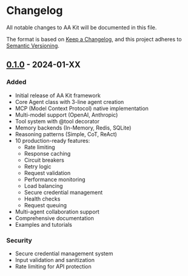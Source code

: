 # Changelog

All notable changes to AA Kit will be documented in this file.

The format is based on [Keep a Changelog](https://keepachangelog.com/en/1.0.0/),
and this project adheres to [Semantic Versioning](https://semver.org/spec/v2.0.0.html).

## [0.1.0] - 2024-01-XX

### Added
- Initial release of AA Kit framework
- Core Agent class with 3-line agent creation
- MCP (Model Context Protocol) native implementation
- Multi-model support (OpenAI, Anthropic)
- Tool system with @tool decorator
- Memory backends (In-Memory, Redis, SQLite)
- Reasoning patterns (Simple, CoT, ReAct)
- 10 production-ready features:
  - Rate limiting
  - Response caching
  - Circuit breakers
  - Retry logic
  - Request validation
  - Performance monitoring
  - Load balancing
  - Secure credential management
  - Health checks
  - Request queuing
- Multi-agent collaboration support
- Comprehensive documentation
- Examples and tutorials

### Security
- Secure credential management system
- Input validation and sanitization
- Rate limiting for API protection

[0.1.0]: https://github.com/yourusername/aa-kit/releases/tag/v0.1.0